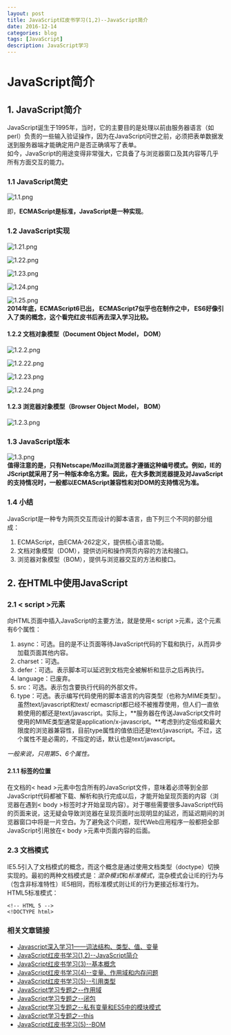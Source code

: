 ```yaml
---
layout: post
title: JavaScript红皮书学习(1,2)--JavaScript简介
date: 2016-12-14
categories: blog
tags: [JavaScript]
description: JavaScript学习
---
```


# JavaScript简介    

## 1. JavaScript简介  
JavaScript诞生于1995年，当时，它的主要目的是处理以前由服务器语言（如perl）负责的一些输入验证操作，因为在JavaScript问世之前，必须把表单数据发送到服务器端才能确定用户是否正确填写了表单。  
如今，JavaScript的用途变得非常强大，它具备了与浏览器窗口及其内容等几乎所有方面交互的能力。   

### 1.1 JavaScript简史  
![1.1.png](http://upload-images.jianshu.io/upload_images/3001083-d143caa96218073c.png?imageMogr2/auto-orient/strip%7CimageView2/2/w/1240)   

即，**ECMAScript是标准，JavaScript是一种实现**。 

### 1.2 JavaScript实现  
![1.21.png](http://upload-images.jianshu.io/upload_images/3001083-08ddd958d7ddb04b.png?imageMogr2/auto-orient/strip%7CimageView2/2/w/1240)     

![1.22.png](http://upload-images.jianshu.io/upload_images/3001083-db9697b8ca87819d.png?imageMogr2/auto-orient/strip%7CimageView2/2/w/1240)     

![1.23.png](http://upload-images.jianshu.io/upload_images/3001083-b3944fa53aae94cf.png?imageMogr2/auto-orient/strip%7CimageView2/2/w/1240)     

![1.24.png](http://upload-images.jianshu.io/upload_images/3001083-810f0f4adba3947a.png?imageMogr2/auto-orient/strip%7CimageView2/2/w/1240)      

![1.25.png](http://upload-images.jianshu.io/upload_images/3001083-ebcbe4a6ea101576.png?imageMogr2/auto-orient/strip%7CimageView2/2/w/1240)      
**2014年底，ECMAScript6已出， ECMAScript7似乎也在制作之中， ES6好像引入了类的概念，这个看完红皮书后再去深入学习比较。**  

#### 1.2.2 文档对象模型（Document Object Model， DOM）   
![1.2.2.png](http://upload-images.jianshu.io/upload_images/3001083-a6a6db373b2c15a8.png?imageMogr2/auto-orient/strip%7CimageView2/2/w/1240)   

![1.2.22.png](http://upload-images.jianshu.io/upload_images/3001083-d554509310f86591.png?imageMogr2/auto-orient/strip%7CimageView2/2/w/1240)        

![1.2.23.png](http://upload-images.jianshu.io/upload_images/3001083-d83e6521085e1b18.png?imageMogr2/auto-orient/strip%7CimageView2/2/w/1240)         

![1.2.24.png](http://upload-images.jianshu.io/upload_images/3001083-8abf21ee30de6ddb.png?imageMogr2/auto-orient/strip%7CimageView2/2/w/1240)            

#### 1.2.3 浏览器对象模型（Browser Object Model， BOM）  
![1.2.3.png](http://upload-images.jianshu.io/upload_images/3001083-3c2afc39e54639d0.png?imageMogr2/auto-orient/strip%7CimageView2/2/w/1240)      

### 1.3 JavaScript版本    
![1.3.png](http://upload-images.jianshu.io/upload_images/3001083-8865cef104063dae.png?imageMogr2/auto-orient/strip%7CimageView2/2/w/1240)       
**值得注意的是，只有Netscape/Mozilla浏览器才遵循这种编号模式。例如，IE的JScript就采用了另一种版本命名方案。因此，在大多数浏览器提及对JavaScript的支持情况时，一般都以ECMAScript兼容性和对DOM的支持情况为准。**   

### 1.4 小结   
JavaScript是一种专为网页交互而设计的脚本语言，由下列三个不同的部分组成：   
1. ECMAScript，由ECMA-262定义，提供核心语言功能。    
2. 文档对象模型（DOM），提供访问和操作网页内容的方法和接口。   
3. 浏览器对象模型（BOM），提供与浏览器交互的方法和接口。     

## 2. 在HTML中使用JavaScript   

### 2.1 < script >元素    
向HTML页面中插入JavaScript的主要方法，就是使用< script >元素，这个元素有6个属性：   
1. async：可选。目的是不让页面等待JavaScript代码的下载和执行，从而异步加载页面其他内容。   
2. charset：可选。   
3. defer：可选。表示脚本可以延迟到文档完全被解析和显示之后再执行。  
4. language：已废弃。  
5. src：可选。表示包含要执行代码的外部文件。  
6. type：可选。表示编写代码使用的脚本语言的内容类型（也称为MIME类型）。虽然text/javascript和text/   ecmascript都已经不被推荐使用，但人们一直依赖使用的都还是text/javascript。实际上，**服务器在传送JavaScript文件时使用的MIME类型通常是application/x-javascript。**考虑到约定俗成和最大限度的浏览器兼容性，目前type属性的值依旧还是text/javascript。不过，这个属性不是必需的，不指定的话，默认也是text/javascript。  

*一般来说，只用第5、6个属性。*     

#### 2.1.1 标签的位置   
在文档的< head >元素中包含所有的JavaScript文件，意味着必须等到全部JavaScript代码都被下载、解析和执行完成以后，才能开始呈现页面的内容（浏览器在遇到< body >标签时才开始呈现内容）。对于哪些需要很多JavaScript代码的页面来说，这无疑会导致浏览器在呈现页面时出现明显的延迟，而延迟期间的浏览器窗口中将是一片空白。为了避免这个问题，现代Web应用程序一般都把全部JavaScript引用放在< body >元素中页面内容的后面。    

### 2.3 文档模式   
IE5.5引入了文档模式的概念，而这个概念是通过使用文档类型（doctype）切换实现的。最初的两种文档模式是：*混杂模式*和*标准模式*，混杂模式会让IE的行为与（包含非标准特性）IE5相同，而标准模式则让IE的行为更接近标准行为。 
HTML5标准模式：  

    <!-- HTML 5 -->     
    <!DOCTYPE html>     


### 相关文章链接    
 - [Javascript深入学习1——词法结构、类型、值、变量](http://liveipool.com/blog/2016/09/12/learn-javascript-1/)       
 - [JavaScript红皮书学习(1,2)--JavaScript简介](http://liveipool.com/blog/2016/12/14/JavaScript-RedBook-1,2-Introduction/)  
 - [JavaScript红皮书学习(3)--基本概念](http://liveipool.com/blog/2016/12/14/JavaScript-RedBook-3-BasicConcepts/)   
 - [JavaScript红皮书学习(4)--变量、作用域和内存问题](http://liveipool.com/blog/2016/12/19/JavaScript-RedBook-4-Variable-Scope-and-Memory/)    
 - [JavaScript红皮书学习(5)--引用类型](http://liveipool.com/blog/2016/12/22/JavaScript-RedBook-5-Reference-Type)     
 - [JavaScript学习专题之--作用域](http://liveipool.com/blog/2016/12/22/JavaScript-Scope)   
 - [JavaScript学习专题之--闭包](http://liveipool.com/blog/2016/12/23/JavaScript-Closures)     
 - [JavaScript学习专题之--私有变量和ES5中的模块模式](http://liveipool.com/blog/2016/12/24/JavaScript-Private-Variable-and-ES5Modules)      
 - [JavaScript学习专题之--this](http://liveipool.com/blog/2016/12/25/JavaScript-this)       
 - [JavaScript红皮书学习(5)--BOM](http://liveipool.com/blog/2016/12/25/JavaScript-RedBook-8-BOM)             


